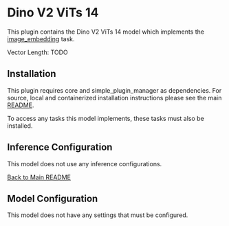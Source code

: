 # Dino V2 ViTs 14
This plugin contains the Dino V2 ViTs 14 model which implements the [image_embedding](../image_embedding/README.md) task.

Vector Length: TODO

## Installation

This plugin requires core and simple_plugin_manager as dependencies. For source, local and containerized installation instructions please see the main [README](../../README.md).

To access any tasks this model implements, these tasks must also be installed.


## Inference Configuration

This model does not use any inference configurations.

[Back to Main README](../../README.md)

## Model Configuration

This model does not have any settings that must be configured.
